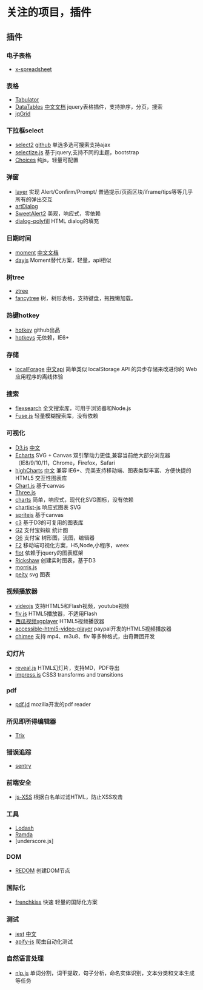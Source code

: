 # 关注的项目，插件

## 插件

### 电子表格

* [x-spreadsheet](https://github.com/myliang/x-spreadsheet)

### 表格

* [Tabulator](https://github.com/olifolkerd/tabulator)
* [DataTables](https://github.com/DataTables/DataTables) [中文文档](http://datatables.club/) jquery表格插件，支持排序，分页，搜索
* [jqGrid](https://github.com/tonytomov/jqGrid)

### 下拉框select

* [select2](https://select2.org/) [github](https://github.com/select2/select2) 单选多选可搜索支持ajax
* [selectize.js](https://github.com/selectize/selectize.js) 基于jquery,支持不同的主题，bootstrap
* [Choices](https://github.com/jshjohnson/Choices) 纯js，轻量可配置

### 弹窗

* [layer](https://github.com/sentsin/layer) 实现 Alert/Confirm/Prompt/ 普通提示/页面区块/iframe/tips等等几乎所有的弹出交互
* [artDialog](http://aui.github.io/artDialog/doc/index.html)
* [SweetAlert2](https://github.com/sweetalert2/sweetalert2) 美观，响应式，零依赖
* [dialog-polyfill](https://github.com/GoogleChrome/dialog-polyfill) HTML dialog的填充

### 日期时间

* [moment](https://github.com/moment/moment/) [中文文档](http://momentjs.cn/)
* [dayjs](https://github.com/iamkun/dayjs) Moment替代方案，轻量，api相似

### 树tree

* [ztree](https://github.com/zTree/zTree_v3)
* [fancytree](https://github.com/mar10/fancytree) 树，树形表格，支持键盘，拖拽懒加载。

### 热键hotkey

* [hotkey](https://github.com/github/hotkey) github出品
* [hotkeys](https://github.com/jaywcjlove/hotkeys) 无依赖，IE6+

### 存储

* [localForage](https://github.com/localForage/localForage) [中文api](https://localforage.docschina.org/) 简单类似 localStorage API 的异步存储来改进你的 Web 应用程序的离线体验

### 搜索

* [flexsearch](https://github.com/nextapps-de/flexsearch) 全文搜索库，可用于浏览器和Node.js
* [Fuse.js](https://github.com/krisk/fuse) 轻量模糊搜索库，没有依赖

### 可视化

* [D3.js](https://github.com/d3/d3) [中文](https://d3js.org.cn/)
* [Echarts](https://echarts.baidu.com/) SVG + Canvas 双引擎动力更佳,兼容当前绝大部分浏览器（IE8/9/10/11，Chrome，Firefox，Safari
* [highCharts](https://www.highcharts.com/) [中文](https://www.highcharts.com.cn/) 兼容 IE6+、完美支持移动端、图表类型丰富、方便快捷的 HTML5 交互性图表库
* [Chart.js](https://github.com/chartjs/Chart.js) 基于canvas
* [Three.js](https://threejs.docschina.org/)
* [charts](https://github.com/frappe/charts) 简单，响应式，现代化SVG图标，没有依赖
* [chartist-js](https://github.com/gionkunz/chartist-js) 响应式图表 SVG
* [spritejs](https://github.com/spritejs/spritejs) 基于canvas
* [c3](https://github.com/c3js/c3) 基于D3的可复用的图表库
* [G2](https://antv.alipay.com/zh-cn/g2/3.x/index.html)  支付宝蚂蚁 统计图
* [G6](https://antv.alipay.com/zh-cn/g6/2.x/index.html) 支付宝 树形图，流图，编辑器
* [F2](https://antv.alipay.com/zh-cn/f2/3.x/index.html) 移动端可视化方案，H5,Node,小程序，weex
* [flot](https://github.com/flot/flot) 依赖于jquery的图表框架
* [Rickshaw](https://github.com/shutterstock/rickshaw) 创建实时图表，基于D3
* [morris.js](https://github.com/morrisjs/morris.js/)
* [peity](https://github.com/benpickles/peity) svg 图表

### 视频播放器

* [videojs](https://github.com/videojs/video.js) 支持HTML5和Flash视频，youtube视频
* [flv.js](https://github.com/Bilibili/flv.js) HTML5播放器，不适用Flash
* [西瓜视频xgplayer](https://h5player.bytedance.com/) HTML5视频播放器
* [accessible-html5-video-player](https://github.com/paypal/accessible-html5-video-player) paypal开发的HTML5视频播放器
* [chimee](https://github.com/Chimeejs/chimee) 支持 mp4、m3u8、flv 等多种格式，由奇舞团开发

### 幻灯片

* [reveal.js](https://github.com/hakimel/reveal.js) HTML幻灯片，支持MD，PDF导出
* [impress.js](https://github.com/impress/impress.js)  CSS3 transforms and transitions

### pdf

* [pdf.jd](https://github.com/mozilla/pdf.js) mozilla开发的pdf reader

### 所见即所得编辑器

* [Trix](https://github.com/basecamp/trix)

### 错误追踪

* [sentry](https://github.com/getsentry/sentry)

### 前端安全

* [js-XSS](https://jsxss.com/zh/index.html) 根据白名单过滤HTML，防止XSS攻击

### 工具

* [Lodash](https://github.com/lodash/lodash)
* [Ramda]()
* [underscore.js]

### DOM

* [REDOM](https://github.com/redom/redom) 创建DOM节点

### 国际化

* [frenchkiss](https://github.com/koala-interactive/frenchkiss.js) 快速 轻量的国际化方案

### 测试

* [jest](https://jestjs.io/) [中文](https://jestjs.io/docs/zh-Hans/getting-started)
* [apify-js](https://github.com/apifytech/apify-js) 爬虫自动化测试

### 自然语言处理

* [nlp.js](https://github.com/axa-group/nlp.js) 单词分割，词干提取，句子分析，命名实体识别，文本分类和文本生成等任务